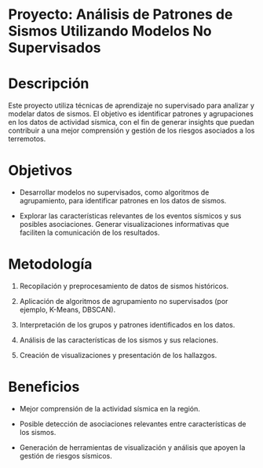 # Proyecto: Análisis de Patrones de Sismos Utilizando Modelos No Supervisados

# Descripción

Este proyecto utiliza técnicas de aprendizaje no supervisado para analizar y modelar datos de sismos. El objetivo es identificar patrones y agrupaciones en los datos de actividad sísmica, con el fin de generar insights que puedan contribuir a una mejor comprensión y gestión de los riesgos asociados a los terremotos.

# Objetivos
* Desarrollar modelos no supervisados, como algoritmos de agrupamiento, para identificar patrones en los datos de sismos.

* Explorar las características relevantes de los eventos sísmicos y sus posibles asociaciones.
Generar visualizaciones informativas que faciliten la comunicación de los resultados.

# Metodología

1. Recopilación y preprocesamiento de datos de sismos históricos.

2. Aplicación de algoritmos de agrupamiento no supervisados (por ejemplo, K-Means, DBSCAN).

3. Interpretación de los grupos y patrones identificados en los datos.

4. Análisis de las características de los sismos y sus relaciones.

5. Creación de visualizaciones y presentación de los hallazgos.

# Beneficios
* Mejor comprensión de la actividad sísmica en la región.

* Posible detección de asociaciones relevantes entre características de los sismos.

* Generación de herramientas de visualización y análisis que apoyen la gestión de riesgos sísmicos.